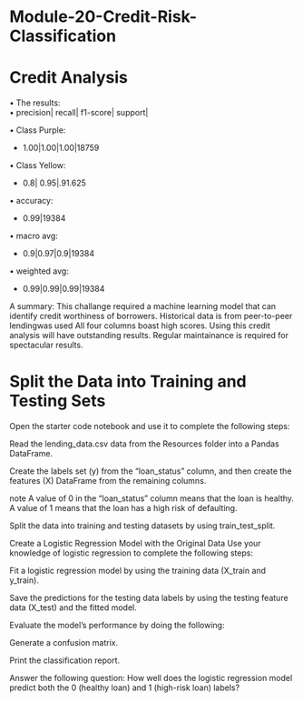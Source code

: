 # Module-20-Credit-Risk-Classification


# Credit Analysis 

• The results:   
•                 precision|    recall|  f1-score| support| 
                
• Class Purple:
    
*  1.00|1.00|1.00|18759 

• Class Yellow:

*  0.8| 0.95|.91.625   
                  
• accuracy: 

* 0.99|19384  

• macro avg: 

* 0.9|0.97|0.9|19384 
    
• weighted avg:      

* 0.99|0.99|0.99|19384 

A summary: This challange required a machine learning model that can identify credit worthiness of borrowers. Historical data is from peer-to-peer lendingwas used  All four columns boast high scores. Using this credit analysis will have outstanding results. Regular maintainance is required for spectacular results. 

# Split the Data into Training and Testing Sets
Open the starter code notebook and use it to complete the following steps:

Read the lending_data.csv data from the Resources folder into a Pandas DataFrame.

Create the labels set (y) from the “loan_status” column, and then create the features (X) DataFrame from the remaining columns.

note
A value of 0 in the “loan_status” column means that the loan is healthy. A value of 1 means that the loan has a high risk of defaulting.

Split the data into training and testing datasets by using train_test_split.

Create a Logistic Regression Model with the Original Data
Use your knowledge of logistic regression to complete the following steps:

Fit a logistic regression model by using the training data (X_train and y_train).

Save the predictions for the testing data labels by using the testing feature data (X_test) and the fitted model.

Evaluate the model’s performance by doing the following:

Generate a confusion matrix.

Print the classification report.

Answer the following question: How well does the logistic regression model predict both the 0 (healthy loan) and 1 (high-risk loan) labels?


